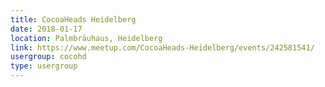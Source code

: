 ```yaml
---
title: CocoaHeads Heidelberg
date: 2018-01-17
location: Palmbräuhaus, Heidelberg
link: https://www.meetup.com/CocoaHeads-Heidelberg/events/242581541/
usergroup: cocohd
type: usergroup
---
```

